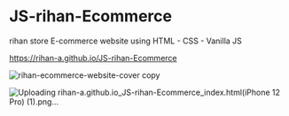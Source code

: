 # JS-rihan-Ecommerce
rihan store 
E-commerce website using HTML - CSS - Vanilla JS

https://rihan-a.github.io/JS-rihan-Ecommerce


![rihan-ecommerce-website-cover copy](https://user-images.githubusercontent.com/90706137/184608998-c382be63-e70b-4995-9236-c7055f0e541e.jpg)


![Uploading rihan-a.github.io_JS-rihan-Ecommerce_index.html(iPhone 12 Pro) (1).png…]()
